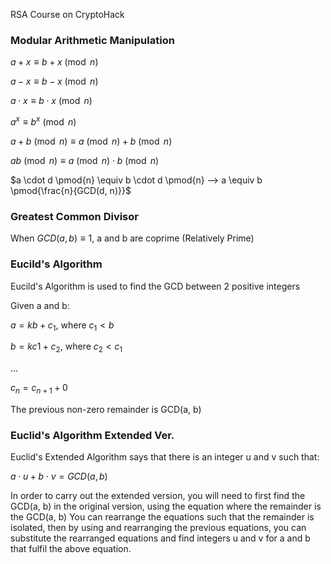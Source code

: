 RSA Course on CryptoHack

### __Modular Arithmetic Manipulation__

$a + x \equiv b + x \pmod{n}$

$a - x \equiv b - x \pmod{n}$

$a \cdot x \equiv b \cdot x \pmod{n}$

$a^x \equiv b^x \pmod{n}$

$a + b \pmod{n} \equiv a \pmod{n} + b \pmod{n}$

$ab \pmod{n} \equiv a \pmod{n} \cdot b \pmod{n}$

$a \cdot d \pmod{n} \equiv b \cdot d \pmod{n} --> a \equiv b \pmod{\frac{n}{GCD(d, n)}}$


### __Greatest Common Divisor__

When $GCD(a, b) \equiv 1$, a and b are coprime (Relatively Prime)


### __Eucild's Algorithm__
Eucild's Algorithm is used to find the GCD between 2 positive integers

Given a and b:

$a = kb + c_{1}$, where $c_{1} < b$

$b = kc{1} + c_{2}$, where $c_{2} < c_{1}$

...

$c_{n} = c_{n + 1} + 0$

The previous non-zero remainder is GCD(a, b)  


### __Euclid's Algorithm Extended Ver.__

Euclid's Extended Algorithm says that there is an integer u and v such that:

$a \cdot u + b \cdot v = GCD(a, b)$

In order to carry out the extended version, you will need to first find the GCD(a, b) in the original version, using the equation where the remainder is the GCD(a, b)
You can rearrange the equations such that the remainder is isolated, then by using and rearranging the previous equations, you can substitute the rearranged equations and find integers u and v for a and b that fulfil the above equation.






